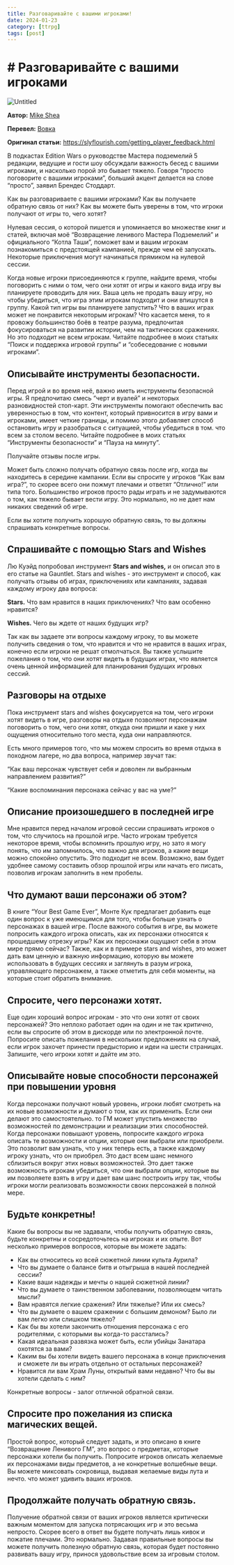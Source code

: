 ```yaml
---
title: Разговаривайте с вашими игроками!
date: 2024-01-23
category: [ttrpg]
tags: [post]
---
```


# # Разговаривайте с вашими игроками

![Untitled](https://i.pinimg.com/564x/4d/f6/26/4df626c4ef1516c18e462fd3400da8eb.jpg)

**Автор:** [Mike Shea](https://slyflourish.com/)

**Перевел:** [Вовка](https://taplink.cc/vovka)

**Оригинал статьи:** https://slyflourish.com/getting_player_feedback.html

В подкастах Edition Wars о руководстве Мастера подземелий 5 редакции, ведущие и гости шоу обсуждали важность бесед с вашими игроками, и насколько порой это  бывает тяжело. Говоря “просто поговорите с вашими игроками”, больший акцент делается на слове “просто”,  заявил Брендес Стоддарт.

Как вы разговариваете с вашими игроками? Как вы получаете обратную связь от них? Как вы можете быть уверены в том, что игроки получают от игры то, чего хотят? 

Нулевая сессия, о которой пишется и упоминается во множестве книг и статей, включая моё “Возвращение ленивого Мастера Подземелий” и официального “Котла Таши”, поможет вам и вашим игрокам познакомиться с предстоящей кампанией, прежде чем её запускать. Некоторые приключения могут начинаться прямиком на нулевой сессии.

Когда новые игроки присоединяются к группе, найдите время, чтобы поговорить с ними о том, чего они хотят от игры и какого вида игру вы планируете проводить для них. Ваша цель не продать вашу игру, но чтобы убедиться, что игра этим игрокам подходит и они впишутся в группу. Какой тип игры вы планируете запустить? Что в ваших играх может не понравится некоторым игрокам? Что касается меня, то я провожу большинство боёв в театре разума, предпочитая фокусироваться на развитии истории, чем на тактических сражениях. Но это подходит не всем игрокам. Читайте подробнее в моих статьях “Поиск и поддержка игровой группы” и “собеседование с новыми игроками”.

## Описывайте инструменты безопасности.

Перед игрой и во время неё, важно иметь инструменты безопасной игры. Я предпочитаю смесь “черт и вуалей” и некоторых разновидностей стоп-карт. Эти инструменты помогают обеспечить вас уверенностью в том, что контент, который привносится в игру вами и игроками, имеет четкие границы, и помимо этого добавляет способ остановить игру и разобраться с ситуацией, чтобы убедиться в том. что всем за столом весело. Читайте подробнее в моих статьях “Инструменты безопасности” и “Пауза на минуту”.

Получайте отзывы после игры.

Может быть сложно получать обратную связь после игр, когда вы находитесь в середине кампании. Если вы спросите у игроков “Как вам игра?”, то скорее всего они пожмут плечами и ответят “Отлично!” или типа того. Большинство игроков просто рады играть и не задумываются о том, как тяжело бывает вести игру. Это нормально, но не дает нам никаких сведений об игре. 

Если вы хотите получить хорошую обратную связь, то вы должны спрашивать конкретные вопросы.

## Спрашивайте с помощью Stars and Wishes

Лю Куэйд попробовал инструмент **Stars and wishes,** и он описал это в его статье на Gauntlet. Stars and wishes - это инструмент и способ, как получать отзывы об играх, приключениях или кампаниях, задавая каждому игроку два вопроса:

**Stars.** Что вам нравится в наших приключениях? Что вам особенно нравится?

**Wishes.** Чего вы ждете от наших будущих игр?

Так как вы задаете эти вопросы каждому игроку, то вы можете получить сведения о том, что нравится и что не нравится в ваших играх, конечно если игроки не решат отмолчаться. Вы также услышите пожелания о том, что они хотят видеть в будущих играх, что является очень ценной информацией для планирования будущих игровых сессий.

## Разговоры на отдыхе

Пока инструмент stars and wishes фокусируется на том, чего игроки хотят видеть в игре, разговоры на отдыхе позволяют персонажам поговорить о том, чего они хотят, откуда они пришли и каке у них ощущения относительно того места, куда они направляются.

Есть много примеров того, что мы можем спросить во время отдыха в походном лагере, но два вопроса, например звучат так: 

“Как ваш персонаж чувствует себя и доволен ли выбранным направлением развития?”

“Какие воспоминания персонажа сейчас у вас на уме?”

## Описание произошедшего в последней игре

Мне нравится перед началом игровой сессии спрашивать игроков о том, что случилось на прошлой игре. Часто игрокам требуется некоторое время, чтобы вспомнить прошлую игру, но зато я могу понять, что им запомнилось, что важно для игроков, а какие вещи можно спокойно опустить. Это подходит не всем. Возможно, вам будет удобнее самому составить обзор прошлой игры или начать его писать, позволив игрокам заполнить в нем пробелы.

## Что думают ваши персонажи об этом?

В книге “Your Best Game Ever”, Монте Кук предлагает добавить еще один вопрос к уже имеющимся для того, чтобы больше узнать о персонажах в вашей игре. После важного события в игре, вы можете попросить каждого игрока описать, как их персонажи относятся к прошедшему отрезку игры? Как их персонажи ощущают себя в этом мире прямо сейчас? Также, как и в примере stars and wishes, это может дать вам ценную и важную информацию, которую вы можете использовать в будущих сессиях и заглянуть в разум игрока, управляющего персонажем, а также отметить для себя моменты, на которые стоит обратить внимание.

## Спросите, чего персонажи хотят.

Еще один хороший вопрос игрокам - это что они хотят от своих персонажей? Это неплохо работает один на один и не так критично, если вы спросите об этом в дискорде или по электронной почте. Попросите описать пожелания в нескольких предложениях на случай, если игрок захочет принести предысторию и идеи на шести страницах. Запишите, чего игроки хотят и дайте им это. 

## Описывайте новые способности персонажей при повышении уровня

Когда персонажи получают новый уровень, игроки любят смотреть на их новые возможности и думают о том, как их применить. Если они делают это самостоятельно. то ГМ может упустить множество возможностей по демонстрации и реализации этих способностей. Когда персонажи повышают уровень, попросите каждого игрока описать те возможности и опции, которые они выбрали или приобрели. Это позволит вам узнать, что у них теперь есть, а также каждому игроку узнать, что он приобрел. Это даст всем шанс немного сблизиться вокруг этих новых возможностей. Это дает также возможность игрокам убедиться, что они выбрали опции, которые вы им позволяете взять в игру и дает вам шанс построить игру так, чтобы игроки могли реализовать возможности своих персонажей в полной мере. 

## Будьте конкретны!

Какие бы вопросы вы не задавали, чтобы получить обратную связь, будьте конкретны и сосредоточьтесь на игроках и их опыте. Вот несколько примеров вопросов, которые вы можете задать:

- Как вы относитесь ко всей сюжетной линии культа Аурила?
- Что вы думаете о балансе битв и отыгрыша в нашей последней сессии?
- Какие ваши надежды и мечты о нашей сюжетной линии?
- Что вы думаете о таинственном заболевании, позволяющем читать мысли?
- Вам нравятся легкие сражения? Или тяжелые? Или их смесь?
- Что вы думаете о вашем сражении с большим демоном? Было ли вам легко или слишком тяжело?
- Как бы вы хотели закончить отношения персонажа с его родителями, с которыми вы когда-то расстались?
- Какая идеальная развязка может быть, если убийцы Занатара охотятся за вами?
- Каким вы бы хотели видеть вашего персонажа в конце приключения и сможете ли вы играть отдельно от остальных персонажей?
- Нравится ли вам Храм Луны, открытый вами недавно? Что бы вы хотели сделать с ним?

Конкретные вопросы - залог отличной обратной связи.

## Спросите про пожелания из списка магических вещей.

Простой вопрос, который следует задать, и это описано в книге “Возвращение Ленивого ГМ”, это вопрос о предметах, которые персонажи хотели бы получить. Попросите игроков описать желаемые их персонажами виды предметов, а не конкретные волшебные вещи. Вы можете миксовать сокровища, выдавая желаемые виды лута и нечто. что может удивить ваших игроков. 

## Продолжайте получать обратную связь.

Получение обратной связи от ваших игроков является критически важным моментом для запуска потрясающих игр и это весьма непросто. Скорее всего в ответ вы будете получать лишь кивок и пожатие плечами. Это нормально. Задавая правильные вопросы вы можете получить полезную обратную связь, которая будет постоянно развивать вашу игру, принося удовольствие всем за игровым столом.